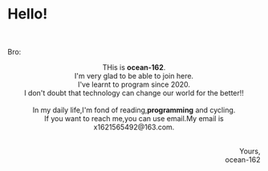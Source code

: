 <h1>Hello!</h1><br>
<p style="text-align:left;">
Bro:<br>
</p>
<p style="text-align:center;">
THis is <strong>ocean-162</strong>.<br>
I'm very glad to be able to join here.<br>
I've learnt to program since 2020.<br>
I don't doubt  that technology can change our world for the better!!<br><br>
In my daily life,I'm fond of reading,<strong>programming</strong> and cycling.<br>
If you want to reach me,you can use email.My email is x1621565492@163.com.<br><br>
</p>
<p style="text-align:right;">Yours,<br>ocean-162</p>
<!---
ocean-162/ocean-162 is a ✨ special ✨ repository because its `README.md` (this file) appears on your GitHub profile.
You can click the Preview link to take a look at your changes.
--->
